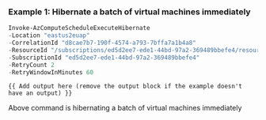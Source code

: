 ### Example 1: Hibernate a batch of virtual machines immediately
```powershell
Invoke-AzComputeScheduleExecuteHibernate 
-Location "eastus2euap"
-CorrelationId "d8cae7b7-190f-4574-a793-7bffa7a1b4a8" 
-ResourceId "/subscriptions/ed5d2ee7-ede1-44bd-97a2-369489bbefe4/resourceGroups/test-rg/providers/Microsoft.Compute/virtualMachines/test-vm-2", "/subscriptions/ed5d2ee7-ede1-44bd-97a2-369489bbefe4/resourceGroups/test-rg/providers/Microsoft.Compute/virtualMachines/test-vm-3"
-SubscriptionId "ed5d2ee7-ede1-44bd-97a2-369489bbefe4"
-RetryCount 2
-RetryWindowInMinutes 60
```

```output
{{ Add output here (remove the output block if the example doesn't have an output) }}
```

Above command is hibernating a batch of virtual machines immediately


